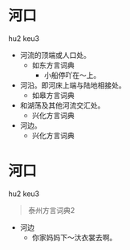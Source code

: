 # 河口
hu2 keu3
+ 河流的顶端或人口处。
  * 如东方言词典
    - 小船停吖在～上。
+ 河沿。即河床上端与陆地相接处。
  * 如皋方言词典
+ 和湖荡及其他河流交汇处。
  * 兴化方言词典
+ 河边。
  * 兴化方言词典

# 河口
hu2 keu3
> 泰州方言词典2
- 河边
  - 你家妈妈下～汏衣裳去啊。

